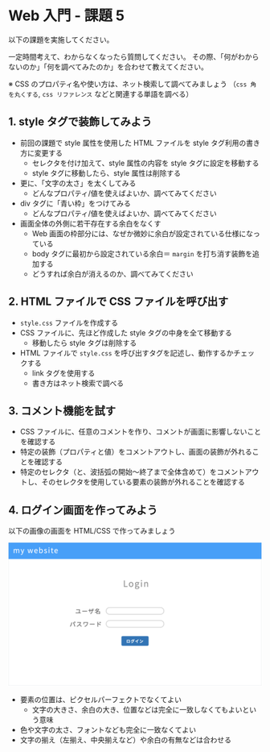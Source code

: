 # Web 入門 - 課題 5
以下の課題を実施してください。

一定時間考えて、わからなくなったら質問してください。
その際、「何がわからないのか」「何を調べてみたのか」を合わせて教えてください。

※ CSS のプロパティ名や使い方は、ネット検索して調べてみましょう
（`css 角を丸くする`, `css リファレンス` などと関連する単語を調べる）

## 1. style タグで装飾してみよう
- 前回の課題で style 属性を使用した HTML ファイルを style タグ利用の書き方に変更する
  - セレクタを付け加えて、style 属性の内容を style タグに設定を移動する
  - style タグに移動したら、style 属性は削除する
- 更に、「文字の太さ」を太くしてみる
  - どんなプロパティ/値を使えばよいか、調べてみてください
- div タグに「青い枠」をつけてみる
  - どんなプロパティ/値を使えばよいか、調べてみてください
- 画面全体の外側に若干存在する余白をなくす
  - Web 画面の枠部分には、なぜか微妙に余白が設定されている仕様になっている
  - body タグに最初から設定されている余白＝ `margin` を打ち消す装飾を追加する
  - どうすれば余白が消えるのか、調べてみてください

## 2. HTML ファイルで CSS ファイルを呼び出す

- `style.css` ファイルを作成する
- CSS ファイルに、先ほど作成した style タグの中身を全て移動する
  - 移動したら style タグは削除する
- HTML ファイルで `style.css` を呼び出すタグを記述し、動作するかチェックする
  - link タグを使用する
  - 書き方はネット検索で調べる

## 3. コメント機能を試す

- CSS ファイルに、任意のコメントを作り、コメントが画面に影響しないことを確認する
- 特定の装飾（プロパティと値）をコメントアウトし、画面の装飾が外れることを確認する
- 特定のセレクタ（と、波括弧の開始〜終了まで全体含めて）をコメントアウトし、そのセレクタを使用している要素の装飾が外れることを確認する

## 4. ログイン画面を作ってみよう
以下の画像の画面を HTML/CSS で作ってみましょう

![Task image](./assets/task_5.png)

- 要素の位置は、ピクセルパーフェクトでなくてよい
  - 文字の大きさ、余白の大き、位置などは完全に一致しなくてもよいという意味
- 色や文字の太さ、フォントなども完全に一致なくてよい
- 文字の揃え（左揃え、中央揃えなど）や余白の有無などは合わせる
